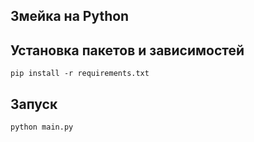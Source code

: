 ## Змейка на Python

## Установка пакетов и зависимостей

```
pip install -r requirements.txt
```

## Запуск

```
python main.py
```